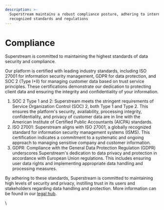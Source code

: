 ```yaml
---
description: >-
  Superstream maintains a robust compliance posture, adhering to internationally
  recognized standards and regulations
---
```


# Compliance

Superstream is committed to maintaining the highest standards of data security and compliance.&#x20;

Our platform is certified with leading industry standards, including ISO 27001 for information security management, GDPR for data protection, and SOC 2 (Type I+II) for managing customer data based on trust service principles. These certifications demonstrate our dedication to protecting client data and ensuring the integrity and confidentiality of your information.&#x20;

1. SOC 2 Type 1 and 2: Superstream meets the stringent requirements of Service Organization Control (SOC) 2, both Type 1 and Type 2. This ensures the platform's security, availability, processing integrity, confidentiality, and privacy of customer data are in line with the American Institute of Certified Public Accountants (AICPA) standards.
2. ISO 27001: Superstream aligns with ISO 27001, a globally recognized standard for information security management systems (ISMS). This certification indicates a commitment to a systematic and ongoing approach to managing sensitive company and customer information.
3. GDPR: Compliance with the General Data Protection Regulation (GDPR) underscores Superstream's dedication to data privacy and protection in accordance with European Union regulations. This includes ensuring user data rights and implementing appropriate data handling and processing measures.&#x20;

By adhering to these standards, Superstream is committed to maintaining high levels of security and privacy, instilling trust in its users and stakeholders regarding data handling and protection. More information can be found in our [legal hub](https://superstream.ai/legal).

\
